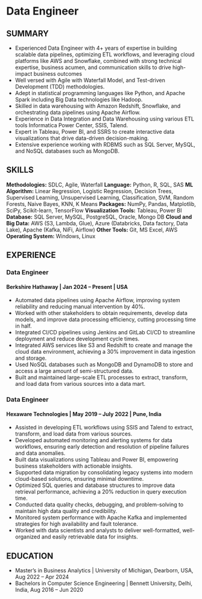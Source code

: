 # Data Engineer

## SUMMARY
-	Experienced Data Engineer with 4+ years of expertise in building scalable data pipelines, optimizing ETL workflows, and leveraging cloud platforms like AWS and Snowflake, combined with strong technical expertise, business acumen, and communication skills to drive high-impact business outcomes
-	Well versed with Agile with Waterfall Model, and Test-driven Development (TDD) methodologies.  
-	Adept in statistical programming languages like Python, and Apache Spark including Big Data technologies like Hadoop.
-	Skilled in data warehousing with Amazon Redshift, Snowflake, and orchestrating data pipelines using Apache Airflow.  
-	Experience in Data Integration and Data Warehousing using various ETL tools Informatica Power Center, SSIS, Talend.  
-	Expert in Tableau, Power BI, and SSRS to create interactive data visualizations that drive data-driven decision-making.  
-	Extensive experience working with RDBMS such as SQL Server, MySQL, and NoSQL databases such as MongoDB.

## SKILLS
**Methodologies:** SDLC, Agile, Waterfall 
**Language:** Python, R, SQL, SAS 
**ML Algorithm:** Linear Regression, Logistic Regression, Decision Trees, Supervised Learning, Unsupervised Learning, Classification, SVM, Random Forests, Naive Bayes, KNN, K Means 
**Packages:** NumPy, Pandas, Matplotlib, SciPy, Scikit-learn, TensorFlow 
**Visualization Tools:** Tableau, Power BI 
**Database:** SQL Server, MySQL, PostgreSQL, Oracle, Mongo DB
**Cloud and Big Data:** AWS (S3, Lambda, Glue), Azure (Databricks, Data factory, Data Lake), Apache (Kafka, NiFi, Airflow)
**Other Tools:** Git, MS Excel, AWS 
**Operating System:** Windows, Linux 

## EXPERIENCE
### Data Engineer                                                                                                                                               
#### Berkshire Hathaway | Jan 2024 – Present | USA
-	Automated data pipelines using Apache Airflow, improving system reliability and reducing manual intervention by 40%.
-	Worked with other stakeholders to obtain requirements, develop data models, and improve data processing efficiency, cutting processing time in half.
-	Integrated CI/CD pipelines using Jenkins and GitLab CI/CD to streamline deployment and reduce development cycle times.
-	Integrated AWS services like S3 and Redshift to create and manage the cloud data environment, achieving a 30% improvement in data ingestion and storage.
-	Used NoSQL databases such as MongoDB and DynamoDB to store and access a large amount of semi-structured data.
-	Built and maintained large-scale ETL processes to extract, transform, and load data from various sources into a data mart.

### Data Engineer
#### Hexaware Technologies | May 2019 – July 2022 | Pune, India
-	Assisted in developing ETL workflows using SSIS and Talend to extract, transform, and load data from various sources.
-	Developed automated monitoring and alerting systems for data workflows, ensuring early detection and resolution of pipeline failures and data anomalies.
-	Built data visualizations using Tableau and Power BI, empowering business stakeholders with actionable insights.
-	Supported data migration by consolidating legacy systems into modern cloud-based solutions, ensuring minimal downtime.
-	Optimized SQL queries and database structures to improve data retrieval performance, achieving a 20% reduction in query execution time.
-	Conducted data quality checks, debugging, and problem-solving to maintain high data quality and credibility.
-	Monitored system performance with Apache Kafka and implemented strategies for high availability and fault tolerance.
-	Worked with data scientists and analysts to deliver well-formatted, well-organized and easily retrievable data for insights.

## EDUCATION
- Master’s in Business Analytics      |      University of Michigan, Dearborn, USA, Aug 2022 – Apr 2024
- Bachelors in Computer Science Engineering | Bennett University, Delhi, India, Aug 2016 – Jun 2020 
